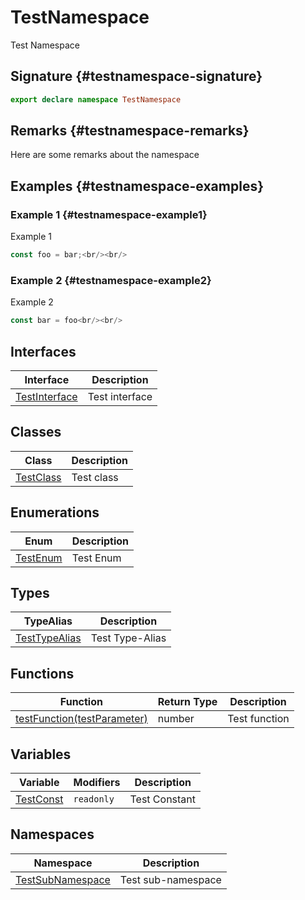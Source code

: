 # TestNamespace

Test Namespace  

## Signature {#testnamespace-signature}

```typescript
export declare namespace TestNamespace
```

## Remarks {#testnamespace-remarks}

Here are some remarks about the namespace  

## Examples {#testnamespace-examples}

### Example 1 {#testnamespace-example1}

Example 1  
```typescript
const foo = bar;<br/><br/>
```  

### Example 2 {#testnamespace-example2}

Example 2  
```javascript
const bar = foo<br/><br/>
```  

## Interfaces


| Interface | Description |
|  --- | --- |
|  [TestInterface](docs/simple-suite-test/testnamespace-testinterface-interface) | Test interface |

## Classes


| Class | Description |
|  --- | --- |
|  [TestClass](docs/simple-suite-test/testnamespace-testclass-class) | Test class |

## Enumerations


| Enum | Description |
|  --- | --- |
|  [TestEnum](docs/simple-suite-test/testnamespace-testenum-enum) | Test Enum |

## Types


| TypeAlias | Description |
|  --- | --- |
|  [TestTypeAlias](docs/simple-suite-test/testnamespace-testtypealias-typealias) | Test Type-Alias |

## Functions


| Function | Return Type | Description |
|  --- | --- | --- |
|  [testFunction(testParameter)](docs/simple-suite-test/testnamespace-testfunction-function) | number | Test function |

## Variables


| Variable | Modifiers | Description |
|  --- | --- | --- |
|  [TestConst](docs/simple-suite-test/testnamespace-testconst-variable) | <code>readonly</code> | Test Constant |

## Namespaces


| Namespace | Description |
|  --- | --- |
|  [TestSubNamespace](docs/simple-suite-test/testnamespace-testsubnamespace-namespace) | Test sub-namespace |

